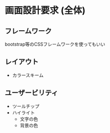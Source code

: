 # 画面設計要求 (全体)

## フレームワーク

bootstrap等のCSSフレームワークを使ってもいい

## レイアウト

- カラースキーム

## ユーザービリティ

- ツールチップ
- ハイライト
  - 文字の色
  - 背景の色

